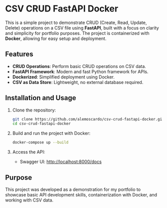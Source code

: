 
# CSV CRUD FastAPI Docker

This is a simple project to demonstrate CRUD (Create, Read, Update, Delete) operations on a CSV file using **FastAPI**, built with a focus on clarity and simplicity for portfolio purposes. The project is containerized with **Docker**, allowing for easy setup and deployment.

## Features

- **CRUD Operations**: Perform basic CRUD operations on CSV data.
- **FastAPI Framework**: Modern and fast Python framework for APIs.
- **Dockerized**: Simplified deployment using Docker.
- **CSV as Data Store**: Lightweight, no external database required.

## Installation and Usage

1. Clone the repository:

   ```bash
   git clone https://github.com/alemoscardo/csv-crud-fastapi-docker.git
   cd csv-crud-fastapi-docker
   ```

2. Build and run the project with Docker:

   ```bash
   docker-compose up --build
   ```

3. Access the API:

   - Swagger UI: [http://localhost:8000/docs](http://localhost:8000/docs)

## Purpose

This project was developed as a demonstration for my portfolio to showcase basic API development skills, containerization with Docker, and working with CSV data.
